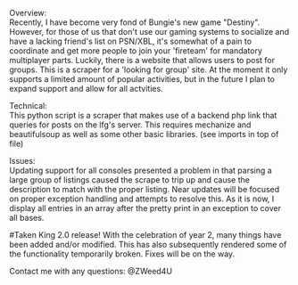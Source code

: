 Overview:  
Recently, I have become very fond of Bungie's new game "Destiny". However, for those of us that don't use our gaming systems to socialize and have a lacking friend's list on PSN/XBL, it's somewhat of a pain to coordinate and get more people to join your 'fireteam' for mandatory multiplayer parts. Luckily, there is a website that allows users to post for groups. This is a scraper for a 'looking for group' site. At the moment it only supports a limited amount of popular activities, but in the future I plan to expand support and allow for all actvities.


Technical:  
This python script is a scraper that makes use of a backend php link that queries for posts on the lfg's server. This requires mechanize and beautifulsoup as well as some other basic libraries. (see imports in top of file)


Issues:  
Updating support for all consoles presented a problem in that parsing a large group of listings caused the scrape to trip up and cause the description to match with the proper listing. Near updates will be focused on proper exception handling and attempts to resolve this. As it is now, I display all entries in an array after the pretty print in an exception to cover all bases.  

#Taken King 2.0 release!
With the celebration of year 2, many things have been added and/or modified. This has also subsequently rendered some of the functionality temporarily broken. Fixes will be on the way.  



Contact me with any questions: @ZWeed4U
